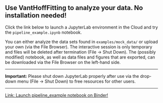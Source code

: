 ## Use **VantHoffFitting** to analyze your data.  No installation needed!

Click the link below to launch a JupyterLab environment in the Cloud and try the `pipeline_example.ipynb` notebook.  

You can either analyze the data sets found in `examples/mock_data/` or upload your own (via the File Browser).  The interactive session is only temporary and files will be deleted after termination (File -> Shut Down).  The (possibly modified) notebook, as well as data files and figures that are exported, can be downloaded via the File Browser on the left-hand side.  

----

**Important:** Please shut down JupyterLab properly after use via the drop-down menu (File -> Shut Down) to free resources for other users. 

----

[Link: Launch pipeline_example notebook on Binder!](https://notebooks.mpcdf.mpg.de/binder/v2/git/https%3A%2F%2Fgitlab.mpcdf.mpg.de%2Fjabuller%2Fvanthofffitting/HEAD?labpath=examples%2Fpipeline_example.ipynb)
